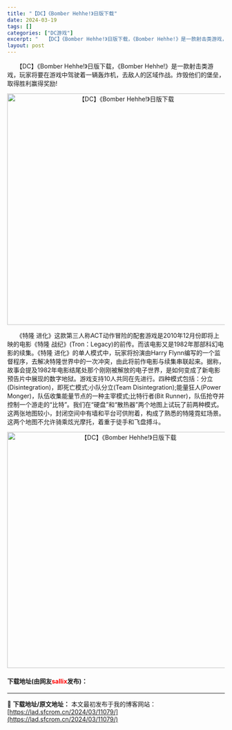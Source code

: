 ```yaml
---
title: "【DC】《Bomber Hehhe!》日版下载"
date: 2024-03-19
tags: []
categories: ["DC游戏"]
excerpt: "　　【DC】《Bomber Hehhe!》日版下载，《Bomber Hehhe!》是一款射击类游戏，玩家将要在游戏中驾驶着一辆轰炸机，去敌人的区域作战。炸毁他们的堡垒，取得胜利赢得奖励! 　　《特隆 进化》这款第三人称ACT动作冒险的配套游戏是2010年12月份即将上映的电影《特隆 战纪》(Tron&hellip;"
layout: post
---
```


 <p>　　【DC】《Bomber Hehhe!》日版下载，《Bomber Hehhe!》是一款射击类游戏，玩家将要在游戏中驾驶着一辆轰炸机，去敌人的区域作战。炸毁他们的堡垒，取得胜利赢得奖励!</p> <p align="center"><img align="" border="0" src="https://lad.sfcrom.cn/wp-content/uploads/2024/03/20240319_65f9b08b32421.png" width="536" alt="【DC】《Bomber Hehhe!》日版下载" /></p> <p>　　《特隆 进化》这款第三人称ACT动作冒险的配套游戏是2010年12月份即将上映的电影《特隆 战纪》(Tron：Legacy)的前传。而该电影又是1982年那部科幻电影的续集。《特隆 进化》的单人模式中，玩家将扮演由Harry Flynn编写的一个监督程序，去解决特隆世界中的一次冲突，由此将前作电影与续集串联起来。据称，故事会提及1982年电影结尾处那个刚刚被解放的电子世界，是如何变成了新电影预告片中展现的数字地狱。游戏支持10人共同在先进行。四种模式包括：分立(Disintegration)，即死亡模式;小队分立(Team Disintegration);能量狂人(Power Monger)，队伍收集能量节点的一种主宰模式;比特行者(Bit Runner)，队伍抢夺并控制一个游走的&ldquo;比特&rdquo;。我们在&ldquo;硬盘&rdquo;和&ldquo;散热器&rdquo;两个地图上试玩了前两种模式。这两张地图较小，封闭空间中有墙和平台可供附着，构成了熟悉的特隆霓虹场景。这两个地图不允许骑乘炫光摩托，着重于徒手和飞盘搏斗。</p> <p align="center"><img align="" border="0" src="https://lad.sfcrom.cn/wp-content/uploads/2024/03/20240319_65f9b08bd1bea.png" width="547" alt="【DC】《Bomber Hehhe!》日版下载" /></p> <p><h4>下载地址(由网友<font color="red">sallix</font>发布)：</h4></p> 

---
📖 **下载地址/原文地址：** 本文最初发布于我的博客网站：[https://lad.sfcrom.cn/2024/03/11079/](https://lad.sfcrom.cn/2024/03/11079/)
